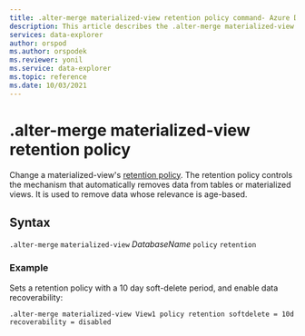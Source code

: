 ```yaml
---
title: .alter-merge materialized-view retention policy command- Azure Data Explorer
description: This article describes the .alter-merge materialized-view retention policy command in Azure Data Explorer.
services: data-explorer
author: orspod
ms.author: orspodek
ms.reviewer: yonil
ms.service: data-explorer
ms.topic: reference
ms.date: 10/03/2021
---
```

# .alter-merge materialized-view retention policy

Change a materialized-view's [retention policy](retentionpolicy.md). The retention policy controls the mechanism that automatically removes data from tables or materialized views. It is used to remove data whose relevance is age-based. 

## Syntax

`.alter-merge` `materialized-view` *DatabaseName* `policy` `retention` 

### Example

Sets a retention policy with a 10 day soft-delete period, and enable data recoverability:

```kusto
.alter-merge materialized-view View1 policy retention softdelete = 10d recoverability = disabled
```
